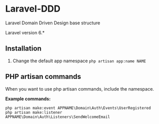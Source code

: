 # Laravel-DDD
Laravel Domain Driven Design base structure

Laravel version 6.*

## Installation
1. Change the default app namespace
```php artisan app:name NAME```

## PHP artisan commands

When you want to use php artisan commands, include the namespace.

<strong>Example commands:</strong>
```
php artisan make:event APPNAME\Domain\Auth\Events\UserRegistered
php artisan make:listener APPNAME\Domain\Auth\Listeners\SendWelcomeEmail
```


